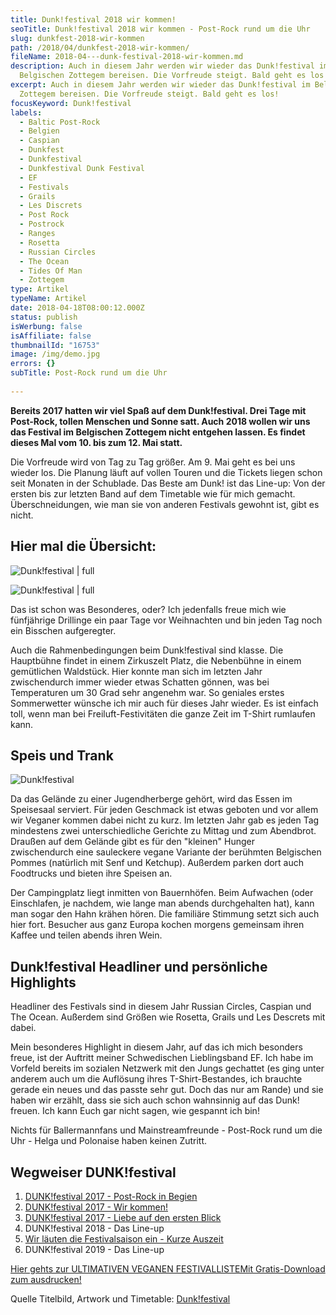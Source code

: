 ```yaml
---
title: Dunk!festival 2018 wir kommen!
seoTitle: Dunk!festival 2018 wir kommen - Post-Rock rund um die Uhr
slug: dunkfest-2018-wir-kommen
path: /2018/04/dunkfest-2018-wir-kommen/
fileName: 2018-04---dunk-festival-2018-wir-kommen.md
description: Auch in diesem Jahr werden wir wieder das Dunk!festival im
  Belgischen Zottegem bereisen. Die Vorfreude steigt. Bald geht es los!
excerpt: Auch in diesem Jahr werden wir wieder das Dunk!festival im Belgischen
  Zottegem bereisen. Die Vorfreude steigt. Bald geht es los!
focusKeyword: Dunk!festival
labels:
  - Baltic Post-Rock
  - Belgien
  - Caspian
  - Dunkfest
  - Dunkfestival
  - Dunkfestival Dunk Festival
  - EF
  - Festivals
  - Grails
  - Les Discrets
  - Post Rock
  - Postrock
  - Ranges
  - Rosetta
  - Russian Circles
  - The Ocean
  - Tides Of Man
  - Zottegem
type: Artikel
typeName: Artikel
date: 2018-04-18T08:00:12.000Z
status: publish
isWerbung: false
isAffiliate: false
thumbnailId: "16753"
image: /img/demo.jpg
errors: {}
subTitle: Post-Rock rund um die Uhr
  
---
```


**Bereits 2017 hatten wir viel Spaß auf dem Dunk!festival. Drei Tage mit
Post-Rock, tollen Menschen und Sonne satt. Auch 2018 wollen wir uns das Festival
im Belgischen Zottegem nicht entgehen lassen. Es findet dieses Mal vom 10. bis
zum 12. Mai statt.**

Die Vorfreude wird von Tag zu Tag größer. Am 9. Mai geht es bei uns wieder los.
Die Planung läuft auf vollen Touren und die Tickets liegen schon seit Monaten in
der Schublade. Das Beste am Dunk! ist das Line-up: Von der ersten bis zur
letzten Band auf dem Timetable wie für mich gemacht. Überschneidungen, wie man
sie von anderen Festivals gewohnt ist, gibt es nicht.

## Hier mal die Übersicht:

![Dunk!festival | full](http://cardamonchai.com/wp-content/uploads/2018/04/Teil1-960x621.png)

![Dunk!festival | full](http://cardamonchai.com/wp-content/uploads/2018/04/Teil2-960x554.png)

Das ist schon was Besonderes, oder? Ich jedenfalls freue mich wie fünfjährige
Drillinge ein paar Tage vor Weihnachten und bin jeden Tag noch ein Bisschen
aufgeregter.

Auch die Rahmenbedingungen beim Dunk!festival sind klasse. Die Hauptbühne findet
in einem Zirkuszelt Platz, die Nebenbühne in einem gemütlichen Waldstück. Hier
konnte man sich im letzten Jahr zwischendurch immer wieder etwas Schatten
gönnen, was bei Temperaturen um 30 Grad sehr angenehm war. So geniales erstes
Sommerwetter wünsche ich mir auch für dieses Jahr wieder. Es ist einfach toll,
wenn man bei Freiluft-Festivitäten die ganze Zeit im T-Shirt rumlaufen kann.

## Speis und Trank

![Dunk!festival](http://cardamonchai.com/wp-content/uploads/2018/04/Dunk-400x560.jpg)

Da das Gelände zu einer Jugendherberge gehört, wird das Essen im Speisesaal
serviert. Für jeden Geschmack ist etwas geboten und vor allem wir Veganer kommen
dabei nicht zu kurz. Im letzten Jahr gab es jeden Tag mindestens zwei
unterschiedliche Gerichte zu Mittag und zum Abendbrot. Draußen auf dem Gelände
gibt es für den "kleinen" Hunger zwischendurch eine sauleckere vegane Variante
der berühmten Belgischen Pommes (natürlich mit Senf und Ketchup). Außerdem
parken dort auch Foodtrucks und bieten ihre Speisen an.

Der Campingplatz liegt inmitten von Bauernhöfen. Beim Aufwachen (oder
Einschlafen, je nachdem, wie lange man abends durchgehalten hat), kann man sogar
den Hahn krähen hören. Die familiäre Stimmung setzt sich auch hier fort.
Besucher aus ganz Europa kochen morgens gemeinsam ihren Kaffee und teilen abends
ihren Wein.

## Dunk!festival Headliner und persönliche Highlights

Headliner des Festivals sind in diesem Jahr Russian Circles, Caspian und The
Ocean. Außerdem sind Größen wie Rosetta, Grails und Les Descrets mit dabei.

Mein besonderes Highlight in diesem Jahr, auf das ich mich besonders freue, ist
der Auftritt meiner Schwedischen Lieblingsband EF. Ich habe im Vorfeld bereits
im sozialen Netzwerk mit den Jungs gechattet (es ging unter anderem auch um die
Auflösung ihres T-Shirt-Bestandes, ich brauchte gerade ein neues und das passte
sehr gut. Doch das nur am Rande) und sie haben wir erzählt, dass sie sich auch
schon wahnsinnig auf das Dunk! freuen. Ich kann Euch gar nicht sagen, wie
gespannt ich bin!

Nichts für Ballermannfans und Mainstreamfreunde - Post-Rock rund um die Uhr -
Helga und Polonaise haben keinen Zutritt.

## Wegweiser DUNK!festival

1.  [DUNK!festival 2017 - Post-Rock in Begien](/2017/02/dunkfestival-2016-wir-sind-auch-dabei/)
1.  [DUNK!festival 2017 - Wir kommen!](/2017/05/dunkfestival-2017-es-geht-los/)
1.  [DUNK!festival 2017 - Liebe auf den ersten Blick](/2017/06/dunk-festival-2017-eindruecke-und-bilder/)
1.  DUNK!festival 2018 - Das Line-up
1.  [Wir läuten die Festivalsaison ein - Kurze Auszeit](/2018/05/wir-laeuten-die-festivalsaison-ein/)
1.  DUNK!festival 2019 - Das Line-up

[Hier gehts zur ULTIMATIVEN VEGANEN FESTIVALLISTEMit Gratis-Download zum ausdrucken!](/2015/03/die-ultimative-vegane-festivalliste)

Quelle Titelbild, Artwork und Timetable:
[Dunk!festival](https://www.dunkfestival.be/)

  
